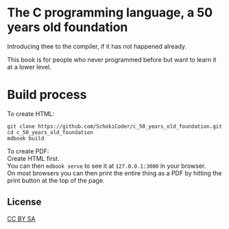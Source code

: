 # The C programming language, a 50 years old foundation

Introducing thee to the compiler, if it has not happened already.  

This book is for people who never programmed before but want to learn it at a
lower level.

# Build process

To create HTML:  
```Shell
git clone https://github.com/SchokiCoder/c_50_years_old_foundation.git
cd c_50_years_old_foundation
mdbook build
```

To create PDF:  
Create HTML first.  
You can then `mdbook serve` to see it at `127.0.0.1:3000` in your browser.  
On most browsers you can then print the entire thing as a PDF by hitting the
print button at the top of the page.  

## License

[CC BY SA](https://creativecommons.org/licenses/by-sa/4.0/legalcode)
